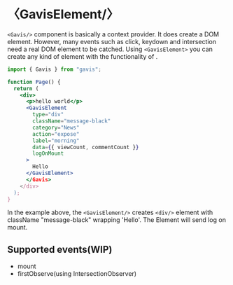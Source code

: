 # 〈GavisElement/〉

`<Gavis/>` component is basically a context provider. It does create a DOM element. However, many events such as click, keydown and intersection need a real DOM element to be catched. Using `<GavisElement>` you can create any kind of element with the functionality of <Gavis/>.

```jsx
import { Gavis } from "gavis";

function Page() {
  return (
    <div>
      <p>hello world</p>​
      <GavisElement
        type="div"
        className="message-black"
        category="News"
        action="expose"
        label="morning"
        data={{ viewCount, commentCount }}
        logOnMount
      >
        Hello
      </GavisElement>
      </Gavis>
    </div>
  );
}
```

In the example above, the `<GavisElement/>` creates `<div/>` element with className "message-black" wrapping 'Hello'. The Element will send log on mount.

## Supported events(WIP)

- mount
- firstObserve(using IntersectionObserver)
